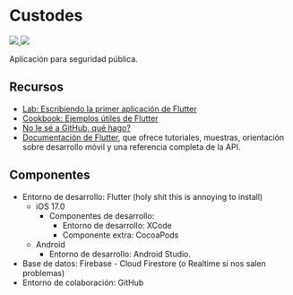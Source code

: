 # Custodes
<a href="https://codeclimate.com/github/Centinela-RR/Custodes/maintainability">
  <img src="https://api.codeclimate.com/v1/badges/45771b35ae3140bb91d3/maintainability" />
</a>
<a href="https://codeclimate.com/github/Centinela-RR/Custodes/test_coverage">
  <img src="https://api.codeclimate.com/v1/badges/45771b35ae3140bb91d3/test_coverage" />
</a>

Aplicación para seguridad pública.

## Recursos

- [Lab: Escribiendo la primer aplicación de Flutter](https://docs.flutter.dev/get-started/codelab)
- [Cookbook: Ejemplos útiles de Flutter](https://docs.flutter.dev/cookbook)
- [No le sé a GitHub, qué hago?](https://github.com/Centinela-RR/Custodes/wiki/Inicio)
- [Documentación de Flutter](https://docs.flutter.dev/), que ofrece tutoriales,
muestras, orientación sobre desarrollo móvil y una referencia completa de la API.

## Componentes
- Entorno de desarrollo: Flutter (holy shit this is annoying to install)
  - iOS 17.0
    - Componentes de desarrollo:
      - Entorno de desarrollo: XCode
      - Componente extra: CocoaPods
  - Android
    - Entorno de desarrollo: Android Studio.
- Base de datos: Firebase - Cloud Firestore (o Realtime si nos salen problemas)
- Entorno de colaboración: GitHub
